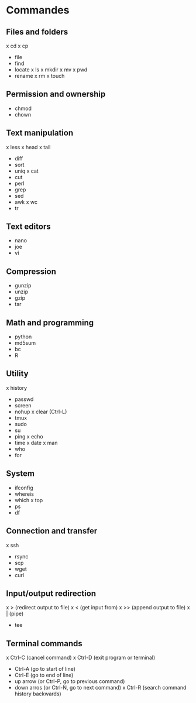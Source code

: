 # Commandes

## Files and folders
x cd
x cp
- file
- find
- locate
x ls
x mkdir
x mv
x pwd
- rename
x rm
x touch

## Permission and ownership
- chmod
- chown

## Text manipulation
x less
x head
x tail
- diff
- sort
- uniq
x cat
- cut
- perl
- grep
- sed
- awk
x wc
- tr

## Text editors
- nano
- joe
- vi

## Compression
- gunzip
- unzip
- gzip
- tar

## Math and programming
- python
- md5sum
- bc
- R

## Utility
x history
- passwd
- screen
- nohup
x clear (Ctrl-L)
- tmux
- sudo
- su
- ping
x echo
- time
x date
x man
- who
- for

## System
- ifconfig
- whereis
- which
x top
- ps
- df

## Connection and transfer
x ssh
- rsync
- scp
- wget
- curl

## Input/output redirection
x > (redirect output to file)
x < (get input from)
x >> (append output to file)
x | (pipe)
- tee

## Terminal commands
x Ctrl-C (cancel command)
x Ctrl-D (exit program or terminal)
- Ctrl-A (go to start of line)
- Ctrl-E (go to end of line)
- up arrow (or Ctrl-P, go to previous command)
- down arros (or Ctrl-N, go to next command)
x Ctrl-R (search command history backwards)

